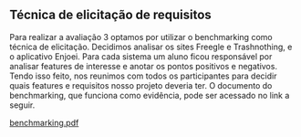 ## Técnica de elicitação de requisitos

Para realizar a avaliação 3 optamos por utilizar o benchmarking como técnica de elicitação. Decidimos analisar os sites Freegle e Trashnothing, e o aplicativo Enjoei.
Para cada sistema um aluno ficou responsável por analisar features de interesse e anotar os pontos positivos e negativos. Tendo isso feito, nos reunimos com todos os participantes para decidir quais features e requisitos nosso projeto deveria ter. O documento do benchmarking, que funciona como evidência, pode ser acessado no link a seguir.

[benchmarking.pdf](https://github.com/EngenheirosDoHavaii/EngDSoft/files/11559468/benchmarking.pdf)
